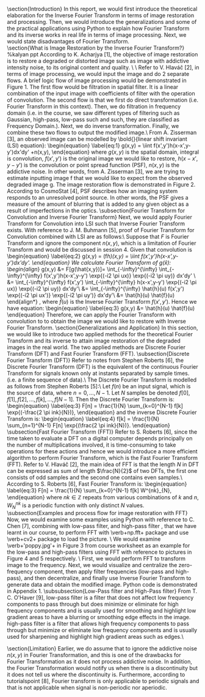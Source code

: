\section{Introduction}
In this report, we would first introduce the theoretical elaboration for the Inverse Fourier Transform in terms of image restoration and processing. Then, we would introduce the generalizations and some of the practical applications using Python to explain how Fourier Transform and its inverse works in real life in terms of image processing. Next, we would state disadvantages of Fourier Transform.  
\section{What is Image Restoration by the Inverse Fourier Transform?}
%kalyan ppt
According to K. Acharjya [1], the objective of image restoration is to restore a degraded or distorted image such as image with addictive intensity noise, to its original content and quality. \\
\\
Refer to V. Hlaváč [2], in terms of image processing, we would input the image and do 2 separate flows. A brief logic flow of image processing would be demonstrated in Figure 1. The first flow would be filtration in spatial filter. It is a linear combination of the input image with coefficients of filter with the operation of convolution. The second flow is that we first do direct transformation (i.e. Fourier Transform in this context). Then, we do filtration in frequency domain (i.e. in the course, we saw different types of filtering such as Gaussian, high-pass, low-pass such and such, they are classified as Frequency Domain.). Next, we do inverse transformation. Finally, we combine these two flows to output the modified image.\\
From A. Zisserman [3], an observed image can be modelled by \bold{}{linear shift invariant (LSI) equation}:
\begin{equation} \label{eq:1}
g(x,y) = \iint f(x',y')h(x-x',y-y')dx'dy' +n(x,y),
\end{equation}
where $g(x,y)$ is the spatial domain, integral is convolution, $f(x',y')$ is the original image we would like to restore, $h(x-x',y-y')$ is the convolution or point spread function (PSF), $n(x,y)$ is the addictive noise. In other words, from A. Zisserman [3], we are trying to estimate inputting image f that we would like to expect from the observed degraded image g. The image restoration flow is demonstrated in Figure 2. According to CosmoStat [4], PSF describes how an imaging system responds to an unresolved point source. In other words, the PSF gives a measure of the amount of blurring that is added to any given object as a result of imperfections in the optics.
\subsection{Fourier Transform for Convolution and Inverse Fourier Transform}
Next, we would apply Fourier Transform for Convolution into LSI such that Inverse Fourier Transform exists. With reference to J. M. Buhmann [5], proof of Fourier Transform for Convolution combined with LSI are as follows:\\
Suppose that $F$ is Fourier Transform and ignore the component $n(x,y)$, which is a limitation of Fourier Transform and would be discussed in session 4. Given that convolution is
\begin{equation} \label{eq:2}
g(x,y) = (f*h)(x,y) = \iint f(x',y')h(x-x',y-y')dx'dy'.
\end{equation}
We calculate Fourier Transform of $g(\hat{x})$:
\begin{align*} 
g(x,y) &= F[g(\hat{x,y})]= \int_{-\infty}^{\infty} \int_{-\infty}^{\infty} f(x',y')h(x-x',y-y') \exp{(-i2 \pi ux)} \exp{(-i2 \pi uy)} dx'dy' \\
&= \int_{-\infty}^{\infty} f(x',y') \int_{-\infty}^{\infty} h(x-x',y-y') \exp{(-i2 \pi ux)} \exp{(-i2 \pi uy)} dx'dy'\\
&= \int_{-\infty}^{\infty} \hat{h}(u) f(x',y') \exp{(-i2 \pi ux')} \exp{(-i2 \pi uy')} dx'dy'\\
&= \hat{h}(u) \hat{f}(u) 
\end{align*}
, where $\hat{f}(u)$ is the Inverse Fourier Transform $f(x',y')$.
Hence we have equation:
\begin{equation} \label{eq:3}
g(x,y) &= \hat{h}(u) \hat{f}(u)
\end{equation}
Therefore, we can apply the Fourier Transform with convolution to to obtain the image we would like to restore with Inverse Fourier Transform.
\section{Generalizations and Application}
In this section, we would like to introduce two applied methods for the theoretical Fourier Transform and its inverse to attain image restoration of the degraded images in the real world. The two applied methods are Discrete Fourier Transform (DFT) and Fast Fourier Transform (FFT).
\subsection{Discrete Fourier Transform (DFT)}
Refer to notes from Stephen Roberts [6], the Discrete Fourier Transform (DFT) is the equivalent of the continuous Fourier Transform for signals known only at instants separated by sample times. (i.e. a finite sequence of data).\\
The Discrete Fourier Transform is modelled as follows from Stephen Roberts [5]:\\
Let $f(n)$ be an input signal, which is the source of data, where $n = 0,..., N-1$. Let $N$ samples be denoted $f[0], f[1], f[2],... , f[k],... , f[N-1]$. Then the Discrete Fourier Transform is:
\begin{equation} \label{eq:3}
F[n] = \frac{1}{N} \sum_{k=0}^{N-1} f[k] \exp{(-\frac{2 \pi ink}{N})},
\end{equation}
and the inverse Discrete Fourier Transform is:
\begin{equation} \label{eq:4}
f[k] = \frac{1}{N} \sum_{n=1}^{N-1} F[n] \exp{(\frac{2 \pi ink}{N})}.
\end{equation}
\subsection{Fast Fourier Transform (FFT)}
Refer to S. Roberts [6], since the time taken to evaluate a DFT on a digital computer depends principally on the number of multiplications involved, it is time-consuming to take operations for these actions and hence we would introduce a more efficient algorithm to perform Fourier Transform, which is the Fast Fourier Transform (FFT). Refer to V. Hlaváč [2], the main idea of FFT is that the length $N$ in DFT can be expressed as sum of length $\frac{N}{2}$ of two DFTs, the first one consists of odd samples and the second one contains even samples.\\
According to S. Roberts [6], Fast Fourier Transform is:
\begin{equation} \label{eq:3}
F[n] = \frac{1}{N} \sum_{k=0}^{N-1} f[k] W^{nk}_{N},
\end{equation}
where $nk \in \mathbb{Z}$ repeats from various combinations of $k$ and $n$, $W^{nk}_{N}$ is a periodic function with only distinct $N$ values.
\subsection{Examples and process flow for image restoration with FFT}
Now, we would examine some examples using Python with reference to 
C. Chen [7], combining with low-pass filter, and high-pass filter , that we have learnt in our course, to perform FFT with \verb+np.fft+ package and use \verb+cv2+ package to load the picture. \\
We would examine \verb+'poppy.jpg'+ in Figure 3 from course worksheet as an example for the low-pass and high-pass filters using FFT with reference to pictures in Figure 4 and 5 respectively. \\
First, we would perform FFT to transform image to the frequency. Next, we would visualize and centralize the zero-frequency component, then apply filter frequencies (low-pass and high-pass), and then decentralize, and finally use Inverse Fourier Transform to generate data and obtain the modified image. Python code is demonstrated in Appendix 1.
\subsubsection{Low-Pass filter and High-Pass filter}
From T. C. O'Haver [9], low-pass filter is a filter that does not affect low frequency components to pass through but does minimize or eliminate for high frequency components and is usually used for smoothing and highlight low gradient areas to have a blurring or smoothing edge effects in the image. 
high-pass filter is a filter that allows high frequency components to pass through but minimize or eliminate low frequency components and is usually used for sharpening and highlight high gradient areas such as edges.\\


\section{Limitation}
Earlier, we do assume that to ignore the addictive noise $n(x,y)$ in Fourier Transformation, and this is one of the drawbacks for Fourier Transformation as it does not process addictive noise. In addition, the Fourier Transformation would notify us when there is a discontinuity but it does not tell us where the discontinuity is. Furthermore, according to tutorialspoint [8], Fourier transform is only applicable to periodic signals and that is not applicable when signal is non-periodic nor aperiodic.
